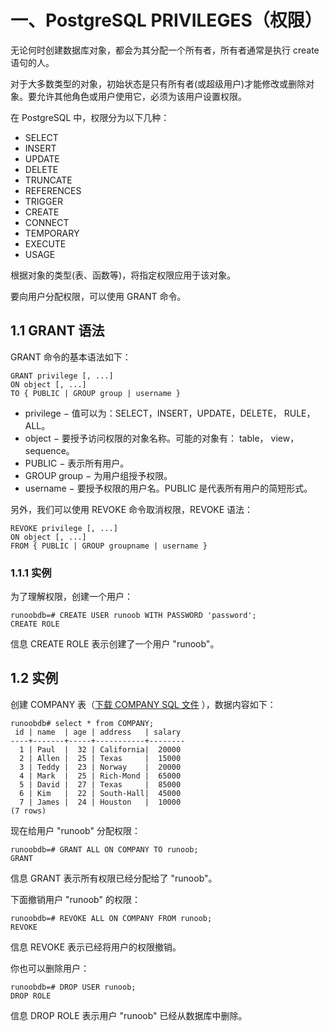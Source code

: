 # 一、PostgreSQL PRIVILEGES（权限）

无论何时创建数据库对象，都会为其分配一个所有者，所有者通常是执行 create 语句的人。

对于大多数类型的对象，初始状态是只有所有者(或超级用户)才能修改或删除对象。要允许其他角色或用户使用它，必须为该用户设置权限。

在 PostgreSQL 中，权限分为以下几种：

- SELECT
- INSERT
- UPDATE
- DELETE
- TRUNCATE
- REFERENCES
- TRIGGER
- CREATE
- CONNECT
- TEMPORARY
- EXECUTE
- USAGE

根据对象的类型(表、函数等)，将指定权限应用于该对象。

要向用户分配权限，可以使用 GRANT 命令。

## 1.1 GRANT 语法

GRANT 命令的基本语法如下：

```plsql
GRANT privilege [, ...]
ON object [, ...]
TO { PUBLIC | GROUP group | username }
```

- privilege − 值可以为：SELECT，INSERT，UPDATE，DELETE， RULE，ALL。
- object − 要授予访问权限的对象名称。可能的对象有： table， view，sequence。
- PUBLIC − 表示所有用户。
- GROUP group − 为用户组授予权限。
- username − 要授予权限的用户名。PUBLIC 是代表所有用户的简短形式。

另外，我们可以使用 REVOKE 命令取消权限，REVOKE 语法：

```plsql
REVOKE privilege [, ...]
ON object [, ...]
FROM { PUBLIC | GROUP groupname | username }
```

### 1.1.1 实例

为了理解权限，创建一个用户：

```plsql
runoobdb=# CREATE USER runoob WITH PASSWORD 'password';
CREATE ROLE
```

信息 CREATE ROLE 表示创建了一个用户 "runoob"。

## 1.2 实例

创建 COMPANY 表（[下载 COMPANY SQL 文件](https://static.runoob.com/download/company.sql) ），数据内容如下：

```plsql
runoobdb# select * from COMPANY;
 id | name  | age | address   | salary
----+-------+-----+-----------+--------
  1 | Paul  |  32 | California|  20000
  2 | Allen |  25 | Texas     |  15000
  3 | Teddy |  23 | Norway    |  20000
  4 | Mark  |  25 | Rich-Mond |  65000
  5 | David |  27 | Texas     |  85000
  6 | Kim   |  22 | South-Hall|  45000
  7 | James |  24 | Houston   |  10000
(7 rows)
```

现在给用户 "runoob" 分配权限：

```plsql
runoobdb=# GRANT ALL ON COMPANY TO runoob;
GRANT
```

信息 GRANT 表示所有权限已经分配给了 "runoob"。

下面撤销用户 "runoob" 的权限：

```plsql
runoobdb=# REVOKE ALL ON COMPANY FROM runoob;
REVOKE
```

信息 REVOKE 表示已经将用户的权限撤销。

你也可以删除用户：

```plsql
runoobdb=# DROP USER runoob;
DROP ROLE
```

信息 DROP ROLE 表示用户 "runoob" 已经从数据库中删除。